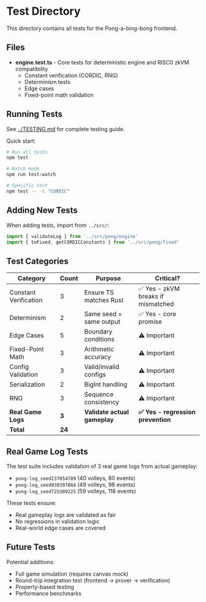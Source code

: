 # Test Directory

This directory contains all tests for the Pong-a-bing-bong frontend.

## Files

- **engine.test.ts** - Core tests for deterministic engine and RISC0 zkVM compatibility
  - Constant verification (CORDIC, RNG)
  - Determinism tests
  - Edge cases
  - Fixed-point math validation

## Running Tests

See [../TESTING.md](../TESTING.md) for complete testing guide.

Quick start:
```bash
# Run all tests
npm test

# Watch mode
npm run test:watch

# Specific test
npm test -- -t "CORDIC"
```

## Adding New Tests

When adding tests, import from `../src/`:

```typescript
import { validateLog } from '../src/pong/engine'
import { toFixed, getCORDICConstants } from '../src/pong/fixed'
```

## Test Categories

| Category | Count | Purpose | Critical? |
|----------|-------|---------|-----------|
| Constant Verification | 3 | Ensure TS matches Rust | ✅ Yes - zkVM breaks if mismatched |
| Determinism | 2 | Same seed = same output | ✅ Yes - core promise |
| Edge Cases | 5 | Boundary conditions | ⚠️ Important |
| Fixed-Point Math | 3 | Arithmetic accuracy | ⚠️ Important |
| Config Validation | 3 | Valid/invalid configs | ⚠️ Important |
| Serialization | 2 | BigInt handling | ⚠️ Important |
| RNG | 3 | Sequence consistency | ⚠️ Important |
| **Real Game Logs** | **3** | **Validate actual gameplay** | **✅ Yes - regression prevention** |
| **Total** | **24** | | |

## Real Game Log Tests

The test suite includes validation of 3 real game logs from actual gameplay:
- `pong-log_seed237054789` (40 volleys, 80 events)
- `pong-log_seed930397884` (49 volleys, 98 events)
- `pong-log_seed725309225` (59 volleys, 118 events)

These tests ensure:
- Real gameplay logs are validated as fair
- No regressions in validation logic
- Real-world edge cases are covered

## Future Tests

Potential additions:
- Full game simulation (requires canvas mock)
- Round-trip integration test (frontend → prover → verification)
- Property-based testing
- Performance benchmarks
